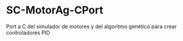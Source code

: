 # SC-MotorAg-CPort
Port a C del simulador de motores y del algoritmo genético para crear controladores PID
